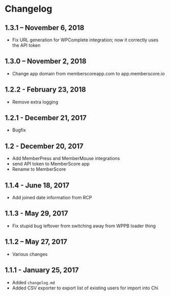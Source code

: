 # Changelog

## 1.3.1 – November 6, 2018
- Fix URL generation for WPComplete integration; now it correctly uses the API token

## 1.3.0 – November 2, 2018
- Change app domain from memberscoreapp.com to app.memberscore.io

## 1.2.2 - February 23, 2018
- Remove extra logging

## 1.2.1 - December 21, 2017
- Bugfix

## 1.2 - December 20, 2017
- Add MemberPress and MemberMouse integrations
- send API token to MemberScore app
- Rename to MemberScore

## 1.1.4 - June 18, 2017
- Add joined date information from RCP

## 1.1.3 - May 29, 2017
- Fix stupid bug leftover from switching away from WPPB loader thing

## 1.1.2 – May 27, 2017
- Various changes

## 1.1.1 - January 25, 2017
- Added `changelog.md`
- Added CSV exporter to export list of existing users for import into Chi